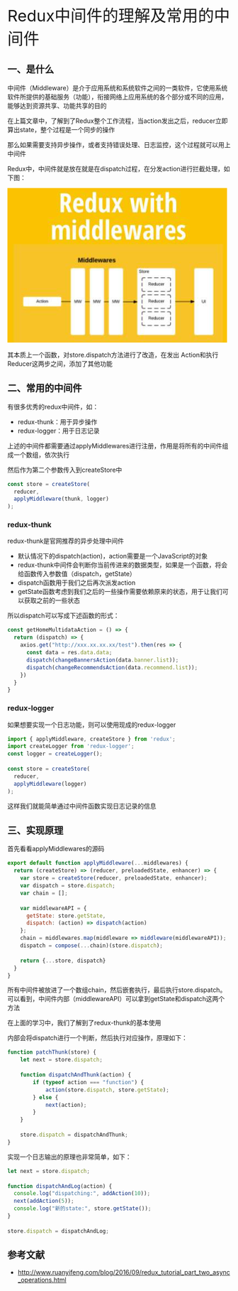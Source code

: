 <font style="font-size: 36px;">Redux中间件的理解及常用的中间件</font>

## 一、是什么
中间件（Middleware）是介于应用系统和系统软件之间的一类软件，它使用系统软件所提供的基础服务（功能），衔接网络上应用系统的各个部分或不同的应用，能够达到资源共享、功能共享的目的

在上篇文章中，了解到了Redux整个工作流程，当action发出之后，reducer立即算出state，整个过程是一个同步的操作

那么如果需要支持异步操作，或者支持错误处理、日志监控，这个过程就可以用上中间件

Redux中，中间件就是放在就是在dispatch过程，在分发action进行拦截处理，如下图：

<img src='../assets/react20-1.png' />

其本质上一个函数，对store.dispatch方法进行了改造，在发出 Action和执行 Reducer这两步之间，添加了其他功能

## 二、常用的中间件
有很多优秀的redux中间件，如：

- redux-thunk：用于异步操作
- redux-logger：用于日志记录

上述的中间件都需要通过applyMiddlewares进行注册，作用是将所有的中间件组成一个数组，依次执行

然后作为第二个参数传入到createStore中
```js
const store = createStore(
  reducer,
  applyMiddleware(thunk, logger)
);
```
### redux-thunk
redux-thunk是官网推荐的异步处理中间件

- 默认情况下的dispatch(action)，action需要是一个JavaScript的对象
- redux-thunk中间件会判断你当前传进来的数据类型，如果是一个函数，将会给函数传入参数值（dispatch，getState）
- dispatch函数用于我们之后再次派发action
- getState函数考虑到我们之后的一些操作需要依赖原来的状态，用于让我们可以获取之前的一些状态

所以dispatch可以写成下述函数的形式：
```js
const getHomeMultidataAction = () => {
  return (dispatch) => {
    axios.get("http://xxx.xx.xx.xx/test").then(res => {
      const data = res.data.data;
      dispatch(changeBannersAction(data.banner.list));
      dispatch(changeRecommendsAction(data.recommend.list));
    })
  }
}
```
### redux-logger
如果想要实现一个日志功能，则可以使用现成的redux-logger

```js
import { applyMiddleware, createStore } from 'redux';
import createLogger from 'redux-logger';
const logger = createLogger();

const store = createStore(
  reducer,
  applyMiddleware(logger)
);
```
这样我们就能简单通过中间件函数实现日志记录的信息

## 三、实现原理
首先看看applyMiddlewares的源码
```js
export default function applyMiddleware(...middlewares) {
  return (createStore) => (reducer, preloadedState, enhancer) => {
    var store = createStore(reducer, preloadedState, enhancer);
    var dispatch = store.dispatch;
    var chain = [];

    var middlewareAPI = {
      getState: store.getState,
      dispatch: (action) => dispatch(action)
    };
    chain = middlewares.map(middleware => middleware(middlewareAPI));
    dispatch = compose(...chain)(store.dispatch);

    return {...store, dispatch}
  }
}
```
所有中间件被放进了一个数组chain，然后嵌套执行，最后执行store.dispatch。可以看到，中间件内部（middlewareAPI）可以拿到getState和dispatch这两个方法

在上面的学习中，我们了解到了redux-thunk的基本使用

内部会将dispatch进行一个判断，然后执行对应操作，原理如下：
```js
function patchThunk(store) {
    let next = store.dispatch;

    function dispatchAndThunk(action) {
        if (typeof action === "function") {
            action(store.dispatch, store.getState);
        } else {
            next(action);
        }
    }

    store.dispatch = dispatchAndThunk;
}
```
实现一个日志输出的原理也非常简单，如下：
```js
let next = store.dispatch;

function dispatchAndLog(action) {
  console.log("dispatching:", addAction(10));
  next(addAction(5));
  console.log("新的state:", store.getState());
}

store.dispatch = dispatchAndLog;
```
## 参考文献
- http://www.ruanyifeng.com/blog/2016/09/redux_tutorial_part_two_async_operations.html